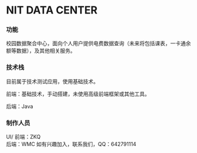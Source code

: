 # NIT DATA CENTER
### 功能
校园数据聚合中心，面向个人用户提供电费数据查询（未来将包括课表，一卡通余额等数据），及其他相关服务。

### 技术栈
目前属于技术测试应用，使用基础技术。

前端：基础技术，手动搭建，未使用高级前端框架或其他工具。

后端：Java

### 制作人员
UI/ 前端：ZKQ  
后端：WMC
如有兴趣加入，联系我们，QQ：642791114
